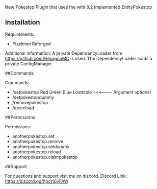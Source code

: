 New Pokestop Plugin that uses the with 8.2 implemented EntityPokestop


## Installation

Requirements:
- Pixelmon Reforged

Additional Information:
A private DependencyLoader from https://github.com/HexagonMC is used. The DependencyLoader loads a private ConfigManager.

##Commands

Commands:
- /setpokestop Red Green Blue Loottable <<<---- Argument optional
- /setpokestopdummy
- /removepokestop
- /apsreload

##Permissions

Permissions:
- anotherpokestop.set
- anotherpokestop.remove
- anotherpokestop.setdummy
- anotherpokestop.reload
- anotherpokestop.claimpokestop

##Support

For questions and support visit me on discord.
Discord Link: https://discord.gg/hpcYj6yFAW
